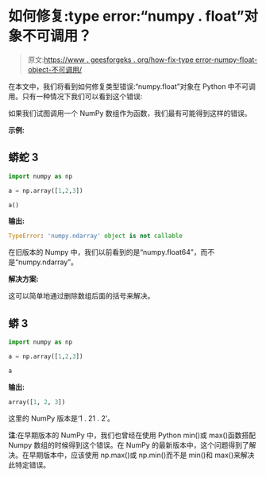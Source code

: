 # 如何修复:type error:“numpy . float”对象不可调用？

> 原文:[https://www . geesforgeks . org/how-fix-type error-numpy-float-object-不可调用/](https://www.geeksforgeeks.org/how-to-fix-typeerror-numpy-float-object-is-not-callable/)

在本文中，我们将看到如何修复类型错误:“numpy.float”对象在 Python 中不可调用。只有一种情况下我们可以看到这个错误:

如果我们试图调用一个 NumPy 数组作为函数，我们最有可能得到这样的错误。

**示例:**

## 蟒蛇 3

```py
import numpy as np

a = np.array([1,2,3])

a()
```

**输出:**

```py
TypeError: 'numpy.ndarray' object is not callable
```

在旧版本的 Numpy 中，我们以前看到的是“numpy.float64”，而不是“numpy.ndarray”。

**解决方案:**

这可以简单地通过删除数组后面的括号来解决。

## 蟒 3

```py
import numpy as np

a = np.array([1,2,3])

a
```

**输出:**

```py
array([1, 2, 3])
```

这里的 NumPy 版本是‘1 . 21 . 2’。

**注**:在早期版本的 NumPy 中，我们也曾经在使用 Python min()或 max()函数搭配 Numpy 数组的时候得到这个错误。在 NumPy 的最新版本中，这个问题得到了解决。在早期版本中，应该使用 np.max()或 np.min()而不是 min()和 max()来解决此特定错误。